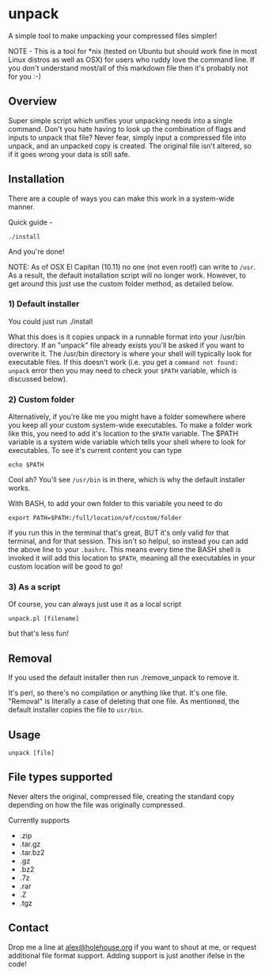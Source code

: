unpack
=============

A simple tool to make unpacking your compressed files simpler! 

NOTE - This is a tool for *nix (tested on Ubuntu but should work fine in most Linux distros as well as OSX) for
users who ruddy love the command line. If you don't understand most/all of this markdown file then
it's probably not for you :-)

Overview
--------
Super simple script which unifies your unpacking needs into a single command. Don't you
hate having to look up the combination of flags and inputs to unpack that file? Never fear,
simply input a compressed file into unpack, and an unpacked copy is created. The original
file isn't altered, so if it goes wrong your data is still safe.

Installation
-----------
There are a couple of ways you can make this work in a system-wide manner.

Quick guide - 

    ./install
   
And you're done!

NOTE: As of OSX El Capitan (10.11) no one (not even root!) can write to `/usr`. As a result, the default installation script will no longer work. However, to get around this just use the custom folder method, as detailed below.


### 1) Default installer

You could just run 
    ./install

What this does is it copies unpack in a runnable format into your /usr/bin directory. If an "unpack"
file already exists you'll be asked if you want to overwrite it. The /usr/bin directory is where your shell
will typically look for executable files. If this doesn't work (i.e. you get a `command not found: unpack` error 
then you may need to check your `$PATH` variable, which is discussed below).

### 2) Custom folder 
Alternatively, if you're like me you might have a folder somewhere where you keep all your custom
system-wide executables. To make a folder work like this, you need to add it's location to
the `$PATH` variable. The $PATH variable is a system wide variable which tells your shell where to look for executables.
To see it's current content you can type

    echo $PATH

Cool ah? You'll see `/usr/bin` is in there, which is why the default installer works.

With BASH, to add your own folder to this variable you need to do

    export PATH=$PATH:/full/location/of/custom/folder
   
If you run this in the terminal that's great, BUT it's only valid for that terminal, and for that session.
This isn't so helpul, so instead you can add the above line to your `.bashrc`. This means every time the BASH 
shell is invoked it will add this location to `$PATH`, meaning all the executables in your custom location 
will be good to go!

### 3) As a script

Of course, you can always just use it as a local script 

    unpack.pl [filename]

but that's less fun!

Removal
-------

If you used the default installer then run ./remove_unpack to remove it.

It's perl, so there's no compilation or anything like that. It's one file. "Removal" is literally a case of 
deleting that one file. As mentioned, the default installer copies the file to `usr/bin`.

Usage
-----

    unpack [file]


File types supported
--------------------

Never alters the original, compressed file, creating the standard copy depending on
how the file was originally compressed.

Currently supports

* .zip
* .tar.gz
* .tar.bz2
* .gz
* .bz2
* .7z
* .rar
* .Z
* .tgz

Contact
--------------------
Drop me a line at alex@holehouse.org if you want to shout at me, or request additional file format support. Adding support
is just another ifelse in the code!
